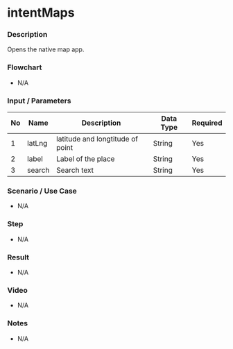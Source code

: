 # intentMaps

### Description

Opens the native map app.

### Flowchart

- N/A 

### Input / Parameters

| No | Name | Description | Data Type | Required | 
| ------ | ------ | ------ |------ | ------ |
| 1 | latLng | latitude and longtitude of point | String | Yes | 
| 2 | label | Label of the place | String | Yes | 
| 3 | search | Search text | String | Yes | 

### Scenario / Use Case

- N/A

### Step

- N/A

### Result

- N/A

### Video

- N/A

### Notes

- N/A